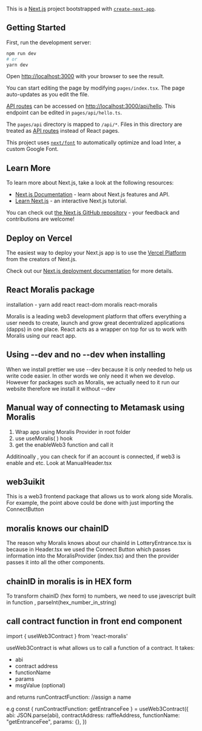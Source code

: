This is a [Next.js](https://nextjs.org/) project bootstrapped with [`create-next-app`](https://github.com/vercel/next.js/tree/canary/packages/create-next-app).

## Getting Started

First, run the development server:

```bash
npm run dev
# or
yarn dev
```

Open [http://localhost:3000](http://localhost:3000) with your browser to see the result.

You can start editing the page by modifying `pages/index.tsx`. The page auto-updates as you edit the file.

[API routes](https://nextjs.org/docs/api-routes/introduction) can be accessed on [http://localhost:3000/api/hello](http://localhost:3000/api/hello). This endpoint can be edited in `pages/api/hello.ts`.

The `pages/api` directory is mapped to `/api/*`. Files in this directory are treated as [API routes](https://nextjs.org/docs/api-routes/introduction) instead of React pages.

This project uses [`next/font`](https://nextjs.org/docs/basic-features/font-optimization) to automatically optimize and load Inter, a custom Google Font.

## Learn More

To learn more about Next.js, take a look at the following resources:

- [Next.js Documentation](https://nextjs.org/docs) - learn about Next.js features and API.
- [Learn Next.js](https://nextjs.org/learn) - an interactive Next.js tutorial.

You can check out [the Next.js GitHub repository](https://github.com/vercel/next.js/) - your feedback and contributions are welcome!

## Deploy on Vercel

The easiest way to deploy your Next.js app is to use the [Vercel Platform](https://vercel.com/new?utm_medium=default-template&filter=next.js&utm_source=create-next-app&utm_campaign=create-next-app-readme) from the creators of Next.js.

Check out our [Next.js deployment documentation](https://nextjs.org/docs/deployment) for more details.





## React Moralis package
installation - yarn add react react-dom moralis react-moralis

Moralis is a leading web3 development platform that offers everything a user needs to create, launch and grow great decentralized applications (dapps) in one place. React acts as a wrapper on top for us to work with Moralis using our react app.



## Using --dev and no --dev when installing
When we install prettier we use --dev because it is only needed to help us write code easier. In other words we only need it when we develop. However for packages such as Moralis, we actually need to it run our website therefore we install it without --dev


## Manual way of connecting to Metamask using Moralis
1. Wrap app using  Moralis Provider in root folder
2. use useMoralis( ) hook
3. get the enableWeb3 function and call it

Additinoally , you can check for if an account is connected, if web3 is enable and etc. Look at ManualHeader.tsx


## web3uikit
This is a web3 frontend package that allows us to work along side Moralis. For example, the point above could be done with just importing the ConnectButton

## moralis knows our chainID
The reason why Moralis knows about our chainId in LotteryEntrance.tsx is because in Header.tsx we used the Connect Button which passes information into the MoralisProvider (index.tsx) and then the provider passes it into all the other components.


## chainID in moralis is in HEX form
To transform chainID (hex form) to numbers, we need to use javescript built in function , parseInt(hex_number_in_string)


## call contract function in front end component 

import { useWeb3Contract } from 'react-moralis'

useWeb3Contract is what allows us to call a function of a contract. It takes:
- abi
- contract address
- functionName
- params
- msgValue (optional)

and returns runContractFunction: //assign a name

e.g 
 const { runContractFunction: getEntranceFee } = useWeb3Contract({
        abi: JSON.parse(abi),
        contractAddress: raffleAddress,
        functionName: "getEntranceFee",
        params: {},
    })

